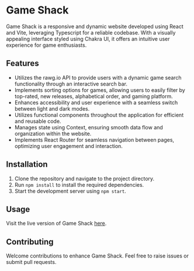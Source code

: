 # Game Shack

Game Shack is a responsive and dynamic website developed using React and Vite, leveraging Typescript for a reliable codebase. With a visually appealing interface styled using Chakra UI, it offers an intuitive user experience for game enthusiasts.

## Features

- Utilizes the rawg.io API to provide users with a dynamic game search functionality through an interactive search bar.
- Implements sorting options for games, allowing users to easily filter by top-rated, new releases, alphabetical order, and gaming platform.
- Enhances accessibility and user experience with a seamless switch between light and dark modes.
- Utilizes functional components throughout the application for efficient and reusable code.
- Manages state using Context, ensuring smooth data flow and organization within the website.
- Implements React Router for seamless navigation between pages, optimizing user engagement and interaction.

## Installation

1. Clone the repository and navigate to the project directory.
2. Run `npm install` to install the required dependencies.
3. Start the development server using `npm start`.

## Usage

Visit the live version of Game Shack [here](https://game-shack-theta.vercel.app/).

## Contributing

Welcome contributions to enhance Game Shack. Feel free to raise issues or submit pull requests.
